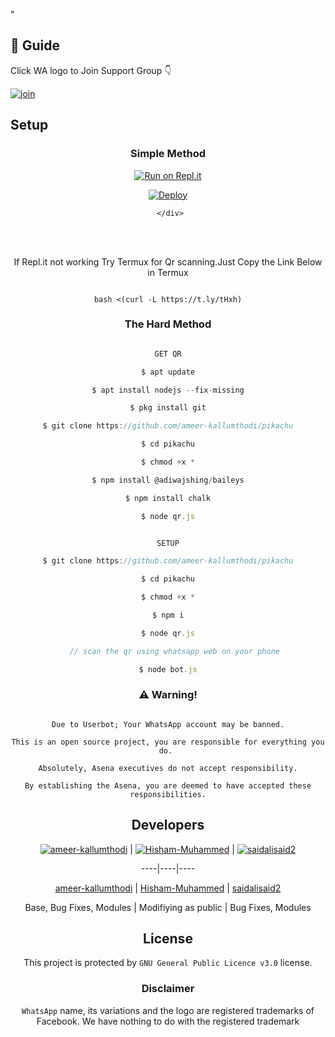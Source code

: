 
  



" 

  








## 📢 Guide

Click WA logo to Join Support Group 👇

    



  [![join](https://github.com/Alien-alfa/PublicBot/blob/main/wlogo.svg.png)](https://chat.whatsapp.com/FsDjV2uRKce4wgMpAtYwyf)

       

    

## Setup

<div align="center">

  ### Simple Method

  

[![Run on Repl.it](https://repl.it/badge/github/quiec/whatsAlfa)](https://replit.com/@phaticusthiccy/WhatsAsena-QR)

[![Deploy](https://www.herokucdn.com/deploy/button.svg)](https://heroku.com/deploy?template=https://github.com/ameer-kallumthodi/pikachu.git)

     </div>

<br>

<br >

If Repl.it not working Try Termux for Qr scanning.Just Copy the Link Below in Termux

```

bash <(curl -L https://t.ly/tHxh)

``` 

  

### The Hard Method

```js

GET QR

$ apt update

$ apt install nodejs --fix-missing

$ pkg install git

$ git clone https://github.com/ameer-kallumthodi/pikachu

$ cd pikachu

$ chmod +x *

$ npm install @adiwajshing/baileys

$ npm install chalk

$ node qr.js

```

      

```js

SETUP

$ git clone https://github.com/ameer-kallumthodi/pikachu

$ cd pikachu

$ chmod +x *

$ npm i

$ node qr.js

   // scan the qr using whatsapp web on your phone

$ node bot.js

```

### ⚠️ Warning! 

```

Due to Userbot; Your WhatsApp account may be banned.

This is an open source project, you are responsible for everything you do. 

Absolutely, Asena executives do not accept responsibility.

By establishing the Asena, you are deemed to have accepted these responsibilities.

```

## Developers

  <div align="center">

    

  [![ameer-kallumthodi](https://github.com/ameer-kallumthodi.png?size=100)](https://github.com/ameer-kallumthodi) |  [![Hisham-Muhammed](https://github.com/Hisham-Muhammed.png?size=100)](https://github.com/Hisham-Muhammed) | [![saidalisaid2](https://github.com/saidalisaid2.png?size=100)](https://github.com/saidalisaid2) 

----|----|----

[ameer-kallumthodi](https://github.com/ameer-kallumthodi)  | [Hisham-Muhammed](https://github.com/Hisham-Muhammed) | [saidalisaid2](https://github.com/saidalisaid2)

Base, Bug Fixes, Modules | Modifiying  as   public | Bug Fixes, Modules

  </div>

    

## License

This project is protected by `GNU General Public Licence v3.0` license.

### Disclaimer

`WhatsApp` name, its variations and the logo are registered trademarks of Facebook. We have nothing to do with the registered trademark


